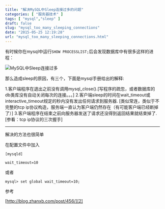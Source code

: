 ```yaml
---
title: "解决MySQL中Sleep连接过多的问题"
categories: [ "服务器技术" ]
tags: [ "mysql","sleep" ]
draft: false
slug: "mysql_too_many_sleeping_connections"
date: "2015-05-25 12:19:28"
url: "mysql_too_many_sleeping_connections.html"
---
```


有时候你在mysql中运行`SHOW PROCESSLIST;`后会发现数据库中有很多这样的进程：

![MySQL中Sleep连接过多][1]


<!--more-->


那么造成sleep的原因，有三个，下面是mysql手册给出的解释:

1.客户端程序在退出之前没有调用mysql_close().[写程序的疏忽，或者数据库的db类库没有自动关闭每次的连接。。。]
2.客户端sleep的时间在wait_timeout或interactive_timeout规定的秒内没有发出任何请求到服务器. [类似常连，类似于不完整的tcp ip协议构造，服务端一直认为客户端仍然存在（有可能客户端已经断掉了）]
3.客户端程序在结束之前向服务器发送了请求还没得到返回结果就结束掉了. [参看：tcp ip协议的三次握手]


----------


解决的方法也很简单

在配置文件中加入

```
[mysqld]

wait_timeout=10
```

或者

```
mysql> set global wait_timeout=10;
```


参考

[http://blog.zhanxb.com/post/456/][2]


  [1]: https://blog.phpgao.com/usr/uploads/2015/05/1013249303.jpg
  [2]: http://blog.zhanxb.com/post/456/